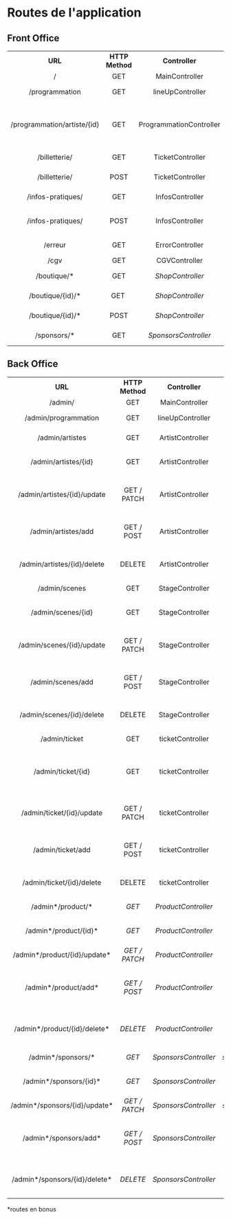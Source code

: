 # Routes de l'application

## Front Office

|                             |                 |                         |                  |                       |                                                                |
| :-------------------------: | :-------------: | :---------------------: | :--------------: | :-------------------: | :------------------------------------------------------------: |
|           **URL**           | **HTTP Method** |     **Controller**      |    **Method**    |       **Title**       |                          **Comment**                           |
|              /              |       GET       |     MainController      |       home       |        Accueil        |                         Page d’accueil                         |
|       /programmation        |       GET       |    lineUpController     |   lineUpBrowse   |     Programmation     |                   Liste de la programmation                    |
| /programmation/artiste/{id} |       GET       | ProgrammationController |    artistRead    |    \[artist.name]     | Page individuelle de chaque artiste\[i:id] is the id of Artist |
|        /billetterie/        |       GET       |    TicketController     |   ticketBrowse   |      Billetterie      |                     Page de la billetterie                     |
|        /billetterie/        |      POST       |    TicketController     |    ticketAdd     |      Billetterie      |                     Page d’achat de ticket                     |
|      /infos-pratiques/      |       GET       |     InfosController     |    infoBrowse    |    Infos Pratiques    |                    Page des infos pratiques                    |
|      /infos-pratiques/      |      POST       |     InfosController     |   sendRequest    | Formulaire envoi mail |               Envoi d’un message mail par l’user               |
|           /erreur           |       GET       |     ErrorController     |      error       |        Erreur         |                       Page d’erreur 404                        |
|            /cgv             |       GET       |      CGVController      |    cgvBrowse     |          CGV          |                          Page des CGV                          |
|        /boutique/\*         |       GET       |    _ShopController_     |   _shopBrowse_   |    _Liste article_    |                     _Page de la boutique_                      |
|      /boutique/{id}/\*      |      GET        |    _ShopController_     |    _shopRead_    | _Détail d’un article_ |                      _Page d’un article_                       |
|      /boutique/{id}/\*      |      POST       |    _ShopController_     |    _shopAdd_     |      _Boutique_       |                  _Achat de la page boutique_                   |
|        /sponsors/\*         |       GET       |  _SponsorsController_   | _sponsorsBrowse_ |      _Sponsors_       |                      _Page des sponsors_                       |

## Back Office

|                               |                 |                      |                  |                                        |                                                           |
| :---------------------------: | :-------------: | :------------------: | :--------------: | :------------------------------------: | :-------------------------------------------------------: |
|            **URL**            | **HTTP Method** |    **Controller**    |    **Method**    |               **Title**                |                        **Comment**                        |
|            /admin/            |       GET       |    MainController    |       home       |                Accueil                 |                      Page d’accueil                       |
|     /admin/programmation      |       GET       |   lineUpController   |   lineUpBrowse   |             Programmation              |                 Liste de la programmation                 |
|        /admin/artistes        |       GET       |   ArtistController   |   artistBrowse   |           Liste des artistes           |                    Liste des artistes                     |
|     /admin/artistes/{id}      |       GET       |   ArtistController   |    artistRead    |       Détail de l’\[artist.name]       |              Affiche le détail de l’artiste               |
|  /admin/artistes/{id}/update  |   GET / PATCH   |   ArtistController   |    artistEdit    |        Modifier \[artist.name]         |          Affiche et traite le formulaire de MAJ           |
|      /admin/artistes/add      |   GET / POST    |   ArtistController   |    artistAdd     |           Ajouter un artiste           |          Affiche et traite le formulaire d’ajout          |
|  /admin/artistes/{id}/delete  |     DELETE      |   ArtistController   |   artistDelete   |          Supprimer un artiste          |            Supprime et redirige vers la liste             |
|         /admin/scenes         |       GET       |   StageController    |   sceneBrowse    |            Liste des scènes            |                     Liste des scènes                      |
|      /admin/scenes/{id}       |       GET       |   StageController    |    stageRead     |       Détail de la \[scène.name]       |               Affiche le détail de la scène               |
|   /admin/scenes/{id}/update   |   GET / PATCH   |   StageController    |    stageEdit     |         Modifier \[stage.name]         |          Affiche et traite le formulaire de MAJ           |
|       /admin/scenes/add       |   GET / POST    |   StageController    |     stageAdd     |           Ajouter une scène            |          Affiche et traite le formulaire d’ajout          |
|   /admin/scenes/{id}/delete   |     DELETE      |   StageController    |   stageDelete    |          Supprimer une scène           |            Supprime et redirige vers la liste             |
|         /admin/ticket         |       GET       |   ticketController   |   ticketBrowse   |           Liste des tickets            |                   Affiche les tickets                     |
|      /admin/ticket/{id}       |       GET       |   ticketController   |    ticketRead    | Clients ayant acheté le \[ticket.name] | Affiche le détail des acheteurs du forfait correspondant  |
|   /admin/ticket/{id}/update   |   GET / PATCH   |   ticketController   |    ticketEdit    |           Modifier un ticket           |          Affiche et traite le formulaire de MAJ           |
|       /admin/ticket/add       |   GET / POST    |   ticketController   |    ticketAdd     |           Ajouter un ticket            |          Affiche et traite le formulaire d’ajout          |
|   /admin/ticket/{id}/delete   |     DELETE      |   ticketController   |   ticketDelete   |          Supprimer le Ticket           |            Supprime et redirige vers la liste             |
|       /admin*/product/*       |      _GET_      | _ProductController_  | _productBrowse_  |          _Liste des produits_          |              _Affiche la liste des produit_               |
|     /admin*/product/{id}*     |      _GET_      | _ProductController_  |  _productRead_   |      _Détail de \[product.name]_       |             _Affiche le détail d’un produit_              |
| /admin*/product/{id}/update*  |  _GET / PATCH_  | _ProductController_  | _productUpdate_  |       _Modifier \[product.name]_       |                _Modification d’un produit_                |
|     /admin*/product/add*      |  _GET / POST_   | _ProductController_  |   _productAdd_   |          _Ajouter un produit_          |  _Affiche et traite le formulaire d’ajout d’un produit_   |
| /admin*/product/{id}/delete*  |    _DELETE_     | _ProductController_  | _productDelete_  |         _Supprimer un produit_         |     _Supprime et redirige vers la liste des produits_     |
|      /admin*/sponsors/*       |      _GET_      | _SponsorsController_ | _sponsorsBrowse_ |            _Liste sponsors_            |              _Affiche la liste des sponsors_              |
|    /admin*/sponsors/{id}*     |      _GET_      | _SponsorsController_ |  _sponsorsRead_  |           _Détails sponsors_           |             _Affiche le détail d’un sponsor_              |
| /admin*/sponsors/{id}/update* |  _GET / PATCH_  | _SponsorsController_ | _sponsorsUpdate_ |         _Mise à jour sponsors_         |                _Modification d’un sponsor_                |
|     /admin*/sponsors/add*     |  _GET / POST_   | _SponsorsController_ |  _sponsorsAdd_   |            _Ajout sponsor_             |  _Affiche et traite le formulaire d’ajout d’un sponsor_   |
| /admin*/sponsors/{id}/delete* |    _DELETE_     | _SponsorsController_ | _sponsorsDelete_ |         _Suppression sponsor_          |     _Supprime et redirige vers la liste des sponsors_     |

\*routes en bonus
